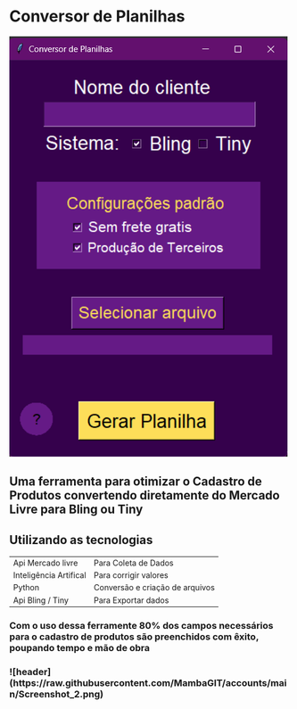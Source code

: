 # Conversor de Planilhas
![header](https://raw.githubusercontent.com/MambaGIT/accounts/main/Screenshot_1.png)


<h2> Uma ferramenta para otimizar o Cadastro de Produtos convertendo diretamente do Mercado Livre para Bling ou Tiny</h2>

<h2>Utilizando as tecnologias</h2>
<table>
  <tr>
      <td>Api Mercado livre</td>
      <td>Para Coleta de Dados</td>
  </tr>
  <tr>
      <td>Inteligência Artifical</td>
      <td>Para corrigir valores</td>
  </tr>
  <tr>
      <td>Python</td>
      <td>Conversão e criação de arquivos</td>
  </tr>
  <tr>
      <td>Api Bling / Tiny </td>
      <td>Para Exportar dados</td>
  </tr>
</table>

<h3>Com o uso dessa ferramente 80% dos campos necessários para o cadastro de produtos são preenchidos com êxito, poupando tempo e mão de obra<h3>
![header](https://raw.githubusercontent.com/MambaGIT/accounts/main/Screenshot_2.png)

